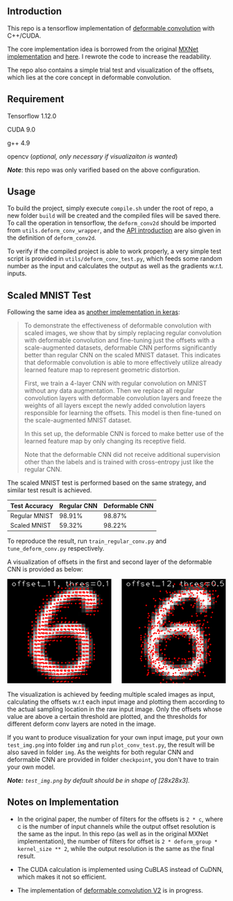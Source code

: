 ## Introduction
This repo is a tensorflow implementation of [deformable convolution](https://arxiv.org/abs/1703.06211) with C++/CUDA.
 
The core implementation idea is borrowed from the original [MXNet implementation](https://github.com/msracver/Deformable-ConvNets)
and [here](https://github.com/Zardinality/TF-deformable-conv). I rewrote the code to increase the readability. 

The repo also contains a simple trial test and visualization of the offsets, which lies at the core concept in deformable convolution.

## Requirement
Tensorflow 1.12.0

CUDA 9.0

g++ 4.9

opencv (_optional, only necessary if visualizaiton is wanted_)

_**Note**_: this repo was only varified based on the above configuration. 

## Usage
To build the project, simply execute `compile.sh` under the root of repo, a new folder `build` will be created 
and the compiled files will be saved there. To call the operation in tensorflow, the `deform_conv2d` should be imported from
 `utils.deform_conv_wrapper`, and the [API introduction](https://github.com/SUZhaoyu/deform_conv_tensorflow/blob/7708db6c2c61ed1eeb1e4d55e9bdd2b7b9e3ff5b/utils/deform_conv_wrapper.py#L13) 
are also given in the definition of `deform_conv2d`.

To verify if the compiled project is able to work properly, a very simple test script is provided in `utils/deform_conv_test.py`, 
which feeds some random number as the input and calculates the output as well as the gradients w.r.t. inputs.

## Scaled MNIST Test
Following the same idea as [another implementation in keras](https://github.com/kastnerkyle/deform-conv):
> To demonstrate the effectiveness of deformable convolution with scaled images, we show that by simply replacing regular 
convolution with deformable convolution and fine-tuning just the offsets with a scale-augmented datasets, deformable CNN 
performs significantly better than regular CNN on the scaled MNIST dataset. This indicates that deformable convolution is 
able to more effectively utilize already learned feature map to represent geometric distortion.
>
> First, we train a 4-layer CNN with regular convolution on MNIST without any data augmentation. Then we replace all 
regular convolution layers with deformable convolution layers and freeze the weights of all layers except the newly added 
convolution layers responsible for learning the offsets. This model is then fine-tuned on the scale-augmented MNIST dataset.
>
> In this set up, the deformable CNN is forced to make better use of the learned feature map by only changing its receptive field.
>
> Note that the deformable CNN did not receive additional supervision other than the labels and is trained with cross-entropy 
just like the regular CNN.

The scaled MNIST test is performed based on the same strategy, and similar test result is achieved.

| Test Accuracy | Regular CNN | Deformable CNN |
| --- | --- | --- |
| Regular MNIST | 98.91% | 98.87% |
| Scaled MNIST | 59.32% | 98.22% |

To reproduce the result, run `train_regular_conv.py` and `tune_deform_conv.py` respectively.

A visualization of offsets in the first and second layer of the deformable CNN is provided as below:

![](img/offset_viz.gif)

The visualization is achieved by feeding multiple scaled images as input, calculating the offsets w.r.t each input image 
and plotting them according to the actual sampling location in the raw input image. Only the offsets whose value are above 
a certain threshold are plotted, and the thresholds for different deform conv layers are noted in the image.

If you want to produce visualization for your own input image, put your own `test_img.png` into folder `img` and run 
`plot_conv_test.py`, the result will be also saved in folder `img`. As the weights for both regular CNN and deformable CNN
are provided in folder `checkpoint`, you don't have to train your own model. 

_**Note:** `test_img.png` by default should be in shape of [28x28x3]._

## Notes on Implementation

-  In the original paper, the number of filters for the offsets is `2 * c`, where c is the number of input channels while 
the output offset resolution is the same as the input. In this repo (as well as in the original MXNet implementation), 
the number of filters for offset is `2 * deform_group * kernel_size ** 2`, while the output resolution is the same as 
the final result. 

- The CUDA calculation is implemented using CuBLAS instead of CuDNN, which makes it not so efficient.

- The implementation of [deformable convolution V2](https://arxiv.org/abs/1811.11168) is in progress.
